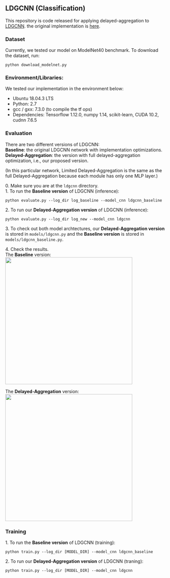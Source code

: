 ## LDGCNN (Classification)
This repository is code released for applying delayed-aggregation to [LDGCNN](https://arxiv.org/pdf/1904.10014.pdf). the original implementation is [here](https://github.com/KuangenZhang/ldgcnn). 


### Dataset 
Currently, we tested our model on ModelNet40 benchmark. To download the dataset, run: 
```
python download_modelnet.py
``` 


### Environment/Libraries: 
We tested our implementation in the environment below:
-   Ubuntu 18.04.3 LTS
-   Python: 2.7 <br>
- gcc / gxx: 7.3.0 (to compile the tf ops)
-   Dependencies: Tensorflow 1.12.0, numpy 1.14, scikit-learn, CUDA 10.2, cudnn 7.6.5


### Evaluation

There are two different versions of LDGCNN: <br>
**Baseline**: the original LDGCNN network with implementation optimizations. <br>
**Delayed-Aggregation**: the version with full delayed-aggregation optimization, i.e., our proposed version. <br>

(In this particular network, Limited Delayed-Aggregation is the same as the full Delayed-Aggregation because each module has only one MLP layer.)

0\. Make sure you are at the `ldgcnn` directory. <br>
1\. To run the **Baseline version** of LDGCNN (inference):
```
python evaluate.py --log_dir log_baseline --model_cnn ldgcnn_baseline
```

2\. To run our **Delayed-Aggregation version** of LDGCNN (inference):
```
python evaluate.py --log_dir log_new --model_cnn ldgcnn
```

3\. To check out both model archtectures, our **Delayed-Aggregation version** is stored in `models/ldgcnn.py` and the **Baseline version** is stored in `models/ldgcnn_baseline.py`.

4\. Check the results. <br>
The **Baseline** version: <br>
<img src="https://user-images.githubusercontent.com/19209239/87256024-87594a80-c45d-11ea-80f6-f340d178650b.png" width="400"> 

The **Delayed-Aggregation** version: <br>
<img src="https://user-images.githubusercontent.com/19209239/87256036-9b9d4780-c45d-11ea-99e9-ea67f92cee88.png" width="400">

### Training

1\. To run the **Baseline version** of LDGCNN (training):
```
python train.py --log_dir [MODEL_DIR] --model_cnn ldgcnn_baseline
```

2\. To run our **Delayed-Aggregation version** of LDGCNN (traning):
```
python train.py --log_dir [MODEL_DIR] --model_cnn ldgcnn

